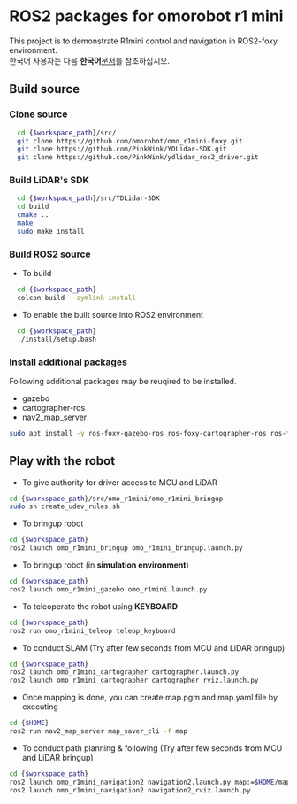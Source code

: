 # ROS2 packages for omorobot r1 mini

This project is to demonstrate R1mini control and navigation in ROS2-foxy environment.  
한국어 사용자는 다음 **한국어**[문서](README_KR.md)를 참조하십시오.  

## Build source

### Clone source

```bash
  cd {$workspace_path}/src/
  git clone https://github.com/omorobot/omo_r1mini-foxy.git
  git clone https://github.com/PinkWink/YDLidar-SDK.git
  git clone https://github.com/PinkWink/ydlidar_ros2_driver.git
```

### Build LiDAR's SDK

```bash
  cd {$workspace_path}/src/YDLidar-SDK
  cd build
  cmake ..
  make
  sudo make install
```
  
### Build ROS2 source

- To build

```bash
  cd {$workspace_path}
  colcon build --symlink-install
```

- To enable the built source into ROS2 environment

```bash
  cd {$workspace_path}
  ./install/setup.bash
```

### Install additional packages

Following additional packages may be reuqired to be installed.  
- gazebo 
- cartographer-ros  
- nav2_map_server

```bash
sudo apt install -y ros-foxy-gazebo-ros ros-foxy-cartographer-ros ros-foxy-nav2-map-server

```

## Play with the robot

- To give authority for driver access to MCU and LiDAR

```bash
cd {$workspace_path}/src/omo_r1mini/omo_r1mini_bringup
sudo sh create_udev_rules.sh
```

- To bringup robot

```bash
cd {$workspace_path}
ros2 launch omo_r1mini_bringup omo_r1mini_bringup.launch.py
```

- To bringup robot (in **simulation environment**)
```bash
cd {$workspace_path}
ros2 launch omo_r1mini_gazebo omo_r1mini.launch.py
```
- To teleoperate the robot using **KEYBOARD**

```bash
cd {$workspace_path}
ros2 run omo_r1mini_teleop teleop_keyboard
```

- To conduct SLAM (Try after few seconds from MCU and LiDAR bringup)

```bash
cd {$workspace_path}
ros2 launch omo_r1mini_cartographer cartographer.launch.py
ros2 launch omo_r1mini_cartographer cartographer_rviz.launch.py
```

- Once mapping is done, you can create map.pgm and map.yaml file by executing

```bash
cd {$HOME}
ros2 run nav2_map_server map_saver_cli -f map
```

- To conduct path planning & following (Try after few seconds from MCU and LiDAR bringup)
```bash
cd {$workspace_path}
ros2 launch omo_r1mini_navigation2 navigation2.launch.py map:=$HOME/map.yaml
ros2 launch omo_r1mini_navigation2 navigation2_rviz.launch.py
```